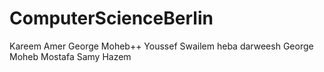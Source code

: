 
# ComputerScienceBerlin
Kareem Amer
George Moheb++
Youssef Swailem
heba darweesh
George Moheb
Mostafa Samy
Hazem

